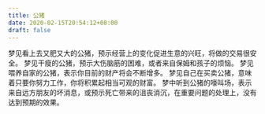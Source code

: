 ```yaml
---
title: 公猪
date: 2020-02-15T20:54:12+08:00
draft: false
---
```


梦见看上去又肥又大的公猪，预示经营上的变化促进生意的兴旺，将做的交易很安全。
梦见干瘦的公猪，预示大伤脑筋的困难，或者来自保姆和孩子的烦恼。
梦见喂养自家的公猪，表示你目前的财产将会不断增多。
梦见自己在买卖公猪，意味着只要你努力工作，你将积累起相当可观的财富。
梦中听到公猪的嚎叫场，表示来自远方朋友的坏消息，或预示死亡带来的沮丧消沉，在重要问题的处理上，没有达到预期的效果。

